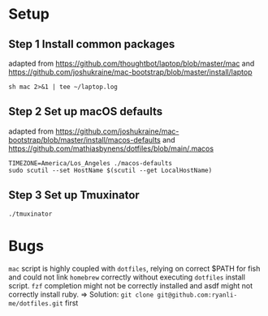 # Setup
## Step 1 Install common packages
adapted from https://github.com/thoughtbot/laptop/blob/master/mac and https://github.com/joshukraine/mac-bootstrap/blob/master/install/laptop
```
sh mac 2>&1 | tee ~/laptop.log
```
## Step 2 Set up macOS defaults
adapted from https://github.com/joshukraine/mac-bootstrap/blob/master/install/macos-defaults and https://github.com/mathiasbynens/dotfiles/blob/main/.macos
```
TIMEZONE=America/Los_Angeles ./macos-defaults
sudo scutil --set HostName $(scutil --get LocalHostName)
```
## Step 3 Set up Tmuxinator
```
./tmuxinator
```

# Bugs
`mac` script is highly coupled with `dotfiles`, relying on correct $PATH for fish and could not link `homebrew` correctly without executing `dotfiles` install script. `fzf` completion might not be correctly installed and asdf might not correctly install ruby.
=> Solution: `git clone git@github.com:ryanli-me/dotfiles.git` first
